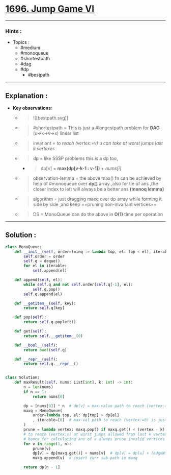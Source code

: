 # [1696. Jump Game VI](https://leetcode.com/problems/jump-game-vi/)

---

### Hints :

-   Topics :
    -   #medium
    -   #monoqueue
    -   #shortestpath
    -   #dag
    -   #dp
        -   #bestpath

---

## Explanation :

-   **Key observations**:
    -   > ![[bestpath.svg]]

    -   > #shortestpath  = This is just a #longestpath problem for **DAG** (u->k->v->x) linear list

    -   > invariant = _to reach (vertex:=v) u can take at worst jumps last k vertexes_

    -   > dp = like SSSP problems this is a dp too,

        -   > dp[v] = **max(dp[v-k-1 : v-1])** + _nums[i]_

    -   > observation-lemma = the above max() fn can be achieved by help of #monoqueue over **dp[]** array ,also for tie of ans ,the closer index to left will always be a better ans **(monoq lemma)**

    -   > algorithm = just dragging maxq over dp array while forming it side by side ,and keep ==pruning non-invariant vertices==

    -   > DS = MonoQueue can do the above in **O(1)** time per operation

---

## Solution :

```python
class MonoQueue:
    def __init__(self, order=(minq := lambda top, el: top < el), iterable=()):
        self.order = order
        self.q = deque()
        for el in iterable:
            self.append(el)

    def append(self, el):
        while self.q and not self.order(self.q[-1], el):
            self.q.pop()
        self.q.append(el)

    def __getitem__(self, key):
        return self.q[key]

    def pop(self):
        return self.q.popleft()

    def get(self):
        return self.__getitem__(0)

    def __bool__(self):
        return bool(self.q)

    def __repr__(self):
        return self.q.__repr__()


class Solution:
    def maxResult(self, nums: List[int], k: int) -> int:
        n = len(nums)
        if n == 1:
            return nums[0]

        dp = [nums[0]] * n  # dp[v] = max-value path to reach (vertex:=v)
        maxq = MonoQueue(
            order=lambda top, el: dp[top] > dp[el]
            , iterable=[0]  # max-val path to reach (vertex:=0) is just nums[0]
        )
        prune = lambda vertex: maxq.pop() if maxq.get() < (vertex - k) else 0
        # to reach (vertex:v) at worst jumps allowed from last k vertexes
        # hence for calculating ans of v always prune invalid vertices
        for v in range(1, n):
            prune(v)
            dp[v] = dp[maxq.get()] + nums[v]  # dp[v] = dp[u] + (edgeWt:=nums[v])
            maxq.append(v)  # insert curr sub-path in maxq

        return dp[n - 1]
```

